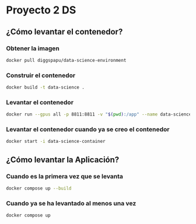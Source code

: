 # Proyecto 2 DS

## ¿Cómo levantar el contenedor?

### Obtener la imagen

```bash
docker pull diggspapu/data-science-environment
```

### Construir el contenedor

```bash
docker build -t data-science .
```

### Levantar el contenedor

```bash
docker run --gpus all -p 8811:8811 -v "$(pwd):/app" --name data-science-container -d data-science
```

### Levantar el contenedor cuando ya se creo el contenedor

```bash
docker start -i data-science-container
```

## ¿Cómo levantar la Aplicación?

### Cuando es la primera vez que se levanta

```bash
docker compose up --build
```

### Cuando ya se ha levantado al menos una vez

```bash
docker compose up
```
